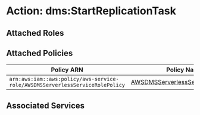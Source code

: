 # Action: dms:StartReplicationTask

## Attached Roles

## Attached Policies

| Policy ARN | Policy Name |
|------------|-------------|
| `arn:aws:iam::aws:policy/aws-service-role/AWSDMSServerlessServiceRolePolicy` | [AWSDMSServerlessServiceRolePolicy](../policies.md#awsdmsserverlessservicerolepolicy) |

## Associated Services

